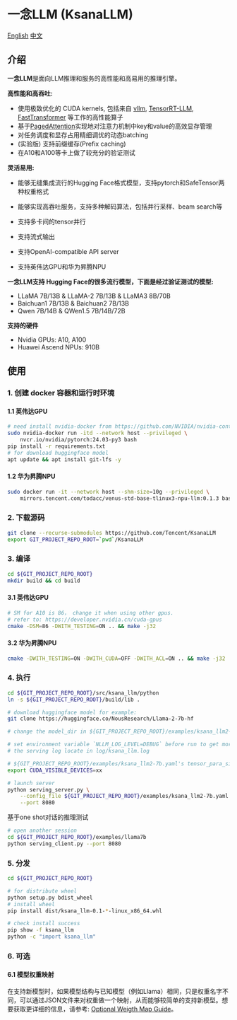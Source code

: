 # 一念LLM (KsanaLLM)

[English](README.md) [中文](README_cn.md)

## 介绍

**一念LLM**是面向LLM推理和服务的高性能和高易用的推理引擎。

**高性能和高吞吐:**

- 使用极致优化的 CUDA kernels, 包括来自 [vllm](https://github.com/vllm-project/vllm), [TensorRT-LLM](https://github.com/NVIDIA/TensorRT-LLM), [FastTransformer](https://github.com/NVIDIA/FasterTransformer) 等工作的高性能算子
- 基于[PagedAttention](https://arxiv.org/abs/2309.06180)实现地对注意力机制中key和value的高效显存管理
- 对任务调度和显存占用精细调优的动态batching
- (实验版) 支持前缀缓存(Prefix caching)
- 在A10和A100等卡上做了较充分的验证测试

**灵活易用:**

- 能够无缝集成流行的Hugging Face格式模型，支持pytorch和SafeTensor两种权重格式

- 能够实现高吞吐服务，支持多种解码算法，包括并行采样、beam search等

- 支持多卡间的tensor并行 

- 支持流式输出

- 支持OpenAI-compatible API server

- 支持英伟达GPU和华为昇腾NPU


**一念LLM支持 Hugging Face的很多流行模型，下面是经过验证测试的模型:**

- LLaMA 7B/13B & LLaMA-2 7B/13B & LLaMA3 8B/70B
- Baichuan1 7B/13B & Baichuan2 7B/13B
- Qwen 7B/14B & QWen1.5 7B/14B/72B

**支持的硬件**

 - Nvidia GPUs: A10, A100
 - Huawei Ascend NPUs: 910B

## 使用

### 1. 创建 docker 容器和运行时环境

#### 1.1 英伟达GPU

```bash
# need install nvidia-docker from https://github.com/NVIDIA/nvidia-container-toolkit
sudo nvidia-docker run -itd --network host --privileged \
    nvcr.io/nvidia/pytorch:24.03-py3 bash
pip install -r requirements.txt
# for download huggingface model
apt update && apt install git-lfs -y
```

#### 1.2 华为昇腾NPU

```bash
sudo docker run -it --network host --shm-size=10g --privileged \
    mirrors.tencent.com/todacc/venus-std-base-tlinux3-npu-llm:0.1.3 bash
```

### 2. 下载源码

```bash
git clone --recurse-submodules https://github.com/Tencent/KsanaLLM
export GIT_PROJECT_REPO_ROOT=`pwd`/KsanaLLM
```

### 3. 编译

```bash
cd ${GIT_PROJECT_REPO_ROOT}
mkdir build && cd build
```

#### 3.1 英伟达GPU

```bash
# SM for A10 is 86， change it when using other gpus.
# refer to: https://developer.nvidia.cn/cuda-gpus
cmake -DSM=86 -DWITH_TESTING=ON .. && make -j32
```

#### 3.2 华为昇腾NPU

```bash
cmake -DWITH_TESTING=ON -DWITH_CUDA=OFF -DWITH_ACL=ON .. && make -j32
```

### 4. 执行

```bash
cd ${GIT_PROJECT_REPO_ROOT}/src/ksana_llm/python
ln -s ${GIT_PROJECT_REPO_ROOT}/build/lib .

# download huggingface model for example:
git clone https://huggingface.co/NousResearch/Llama-2-7b-hf

# change the model_dir in ${GIT_PROJECT_REPO_ROOT}/examples/ksana_llm2-7b.yaml if needed

# set environment variable `NLLM_LOG_LEVEL=DEBUG` before run to get more log info
# the serving log locate in log/ksana_llm.log

# ${GIT_PROJECT_REPO_ROOT}/examples/ksana_llm2-7b.yaml's tensor_para_size equal the GPUs/NPUs number
export CUDA_VISIBLE_DEVICES=xx

# launch server
python serving_server.py \
    --config_file ${GIT_PROJECT_REPO_ROOT}/examples/ksana_llm2-7b.yaml \
    --port 8080
```

基于one shot对话的推理测试 

```bash
# open another session
cd ${GIT_PROJECT_REPO_ROOT}/examples/llama7b
python serving_client.py --port 8080
```

### 5. 分发

```bash
cd ${GIT_PROJECT_REPO_ROOT}

# for distribute wheel
python setup.py bdist_wheel
# install wheel
pip install dist/ksana_llm-0.1-*-linux_x86_64.whl

# check install success
pip show -f ksana_llm
python -c "import ksana_llm"
```

### 6. 可选

#### 6.1 模型权重映射

在支持新模型时，如果模型结构与已知模型（例如Llama）相同，只是权重名字不同，可以通过JSON文件来对权重做一个映射，从而能够较简单的支持新模型。想要获取更详细的信息，请参考: [Optional Weigth Map Guide](src/ksana_llm/python/weight_map/README.md)。
